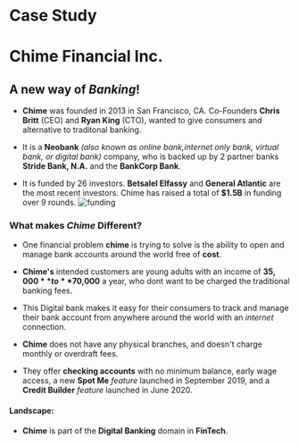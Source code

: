 # Case Study 
# Chime Financial Inc.


## A new way of *Banking*!

* **Chime** was founded in 2013 in San Francisco, CA. Co-Founders **Chris Britt** (CEO) and **Ryan King** (CTO), wanted to give consumers and alternative to traditonal banking.

* It is a **Neobank** *(also known as online bank,internet only bank, virtual bank, or digital bank)* company, who is backed up by 2 partner banks **Stride Bank, N.A.** and the **BankCorp Bank**.
  
* It is funded by 26 investors. **Betsalel Elfassy** and **General Atlantic** are the most recent investors. Chime has raised a total of **$1.5B** in funding over 9 rounds. ![funding](<iframe height="600px" width="800px" src="https://craft.co/embed/v1/companies/chime/funding"/>)


### What makes *Chime* Different?

* One financial problem **chime** is trying to solve is the ability to open and manage bank accounts around the world free of **cost**.

* **Chime's** intended customers are young adults with an income of **$35,000** to **$70,000** a year, who dont want to be charged the traditional banking fees.

* This Digital bank makes it easy for their consumers to track and manage their bank account from anywhere around the world with an *internet* connection.

* **Chime** does not have any physical branches, and doesn't charge monthly or overdraft fees.

* They offer **checking accounts** with no minimum balance, early wage access, a new **Spot Me** *feature* launched in September 2019, and a **Credit Builder** *feature* launched in June 2020.

#### Landscape:

* **Chime** is part of the **Digital Banking** domain in **FinTech**.
